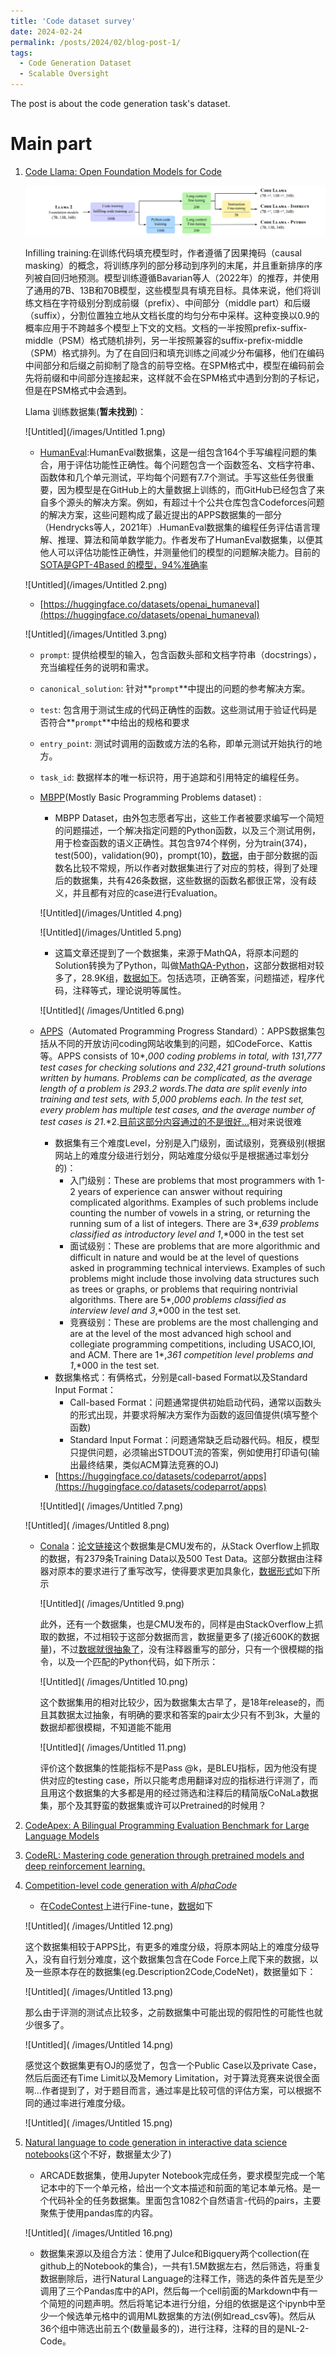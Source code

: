 ```yaml
---
title: 'Code dataset survey'
date: 2024-02-24
permalink: /posts/2024/02/blog-post-1/
tags:
  - Code Generation Dataset
  - Scalable Oversight
---
```



The post is about the code generation task's dataset.

Main part
======

1. [Code Llama: Open Foundation Models for Code](https://arxiv.org/pdf/2308.12950.pdf)
    
    ![Untitled](/images/Untitled.png)
    
    Infilling training:在训练代码填充模型时，作者遵循了因果掩码（causal masking）的概念，将训练序列的部分移动到序列的末尾，并且重新排序的序列被自回归地预测。模型训练遵循Bavarian等人（2022年）的推荐，并使用了通用的7B、13B和70B模型，这些模型具有填充目标。具体来说，他们将训练文档在字符级别分割成前缀（prefix）、中间部分（middle part）和后缀（suffix），分割位置独立地从文档长度的均匀分布中采样。这种变换以0.9的概率应用于不跨越多个模型上下文的文档。文档的一半按照prefix-suffix-middle（PSM）格式随机排列，另一半按照兼容的suffix-prefix-middle（SPM）格式排列。为了在自回归和填充训练之间减少分布偏移，他们在编码中间部分和后缀之前抑制了隐含的前导空格。在SPM格式中，模型在编码前会先将前缀和中间部分连接起来，这样就不会在SPM格式中遇到分割的子标记，但是在PSM格式中会遇到。
    
    Llama 训练数据集(**暂未找到**)：
    
    ![Untitled](/images/Untitled 1.png)
    
    - [HumanEval](https://arxiv.org/pdf/2107.03374.pdf):HumanEval数据集，这是一组包含164个手写编程问题的集合，用于评估功能性正确性。每个问题包含一个函数签名、文档字符串、函数体和几个单元测试，平均每个问题有7.7个测试。手写这些任务很重要，因为模型是在GitHub上的大量数据上训练的，而GitHub已经包含了来自多个源头的解决方案。例如，有超过十个公共仓库包含Codeforces问题的解决方案，这些问题构成了最近提出的APPS数据集的一部分（Hendrycks等人，2021年）.HumanEval数据集的编程任务评估语言理解、推理、算法和简单数学能力。作者发布了HumanEval数据集，以便其他人可以评估功能性正确性，并测量他们的模型的问题解决能力。目前的[SOTA是GPT-4Based 的模型，94%准确率](https://paperswithcode.com/sota/code-generation-on-humaneval)
    
    ![Untitled](/images/Untitled 2.png)
    
    - [https://huggingface.co/datasets/openai_humaneval](https://huggingface.co/datasets/openai_humaneval)
    
    ![Untitled](/images/Untitled 3.png)
    
    - `prompt`: 提供给模型的输入，包含函数头部和文档字符串（docstrings），充当编程任务的说明和需求。
    - `canonical_solution`:  针对**`prompt`**中提出的问题的参考解决方案。
    - `test`: 包含用于测试生成的代码正确性的函数。这些测试用于验证代码是否符合**`prompt`**中给出的规格和要求
    - `entry_point`:  测试时调用的函数或方法的名称，即单元测试开始执行的地方。
    - `task_id`: 数据样本的唯一标识符，用于追踪和引用特定的编程任务。
    - [MBPP](https://arxiv.org/pdf/2108.07732.pdf)(Mostly Basic Programming Problems dataset) :
        - MBPP Dataset，由外包志愿者写出，这些工作者被要求编写一个简短的问题描述，一个解决指定问题的Python函数，以及三个测试用例，用于检查函数的语义正确性。其包含974个样例，分为train(374)，test(500)，validation(90)，prompt(10)，[数据](https://huggingface.co/datasets/mbpp/viewer/full)，由于部分数据的函数名比较不常规，所以作者对数据集进行了对应的剪枝，得到了处理后的数据集，共有426条数据，这些数据的函数名都很正常，没有歧义，并且都有对应的case进行Evaluation。
        
        ![Untitled](/images/Untitled 4.png)
        
        ![Untitled](/images/Untitled 5.png)
        
        - 这篇文章还提到了一个数据集，来源于MathQA，将原本问题的Solution转换为了Python，叫做[MathQA-Python](https://huggingface.co/datasets/euclaise/mathqa_programs?row=26)，这部分数据相对较多了，28.9K组，[数据如下](https://huggingface.co/datasets/euclaise/mathqa_programs/viewer/default/train?p=3)。包括选项，正确答案，问题描述，程序代码，注释等式，理论说明等属性。
        
        ![Untitled]( /images/Untitled 6.png)
        
    - [APPS](https://arxiv.org/pdf/2105.09938.pdf)（Automated Programming Progress Standard）：APPS数据集包括从不同的开放访问coding网站收集到的问题，如CodeForce、Kattis等。APPS consists of 10*,*000 coding problems in total, with 131*,*777 test cases for checking solutions and 232*,*421 ground-truth solutions written by humans. Problems can be complicated, as the average length of a problem is 293*.*2 words.The data are split evenly into training and test sets, with 5*,*000 problems each. In the test set, every problem has multiple test cases, and the average number of test cases is 21*.*2.[目前这部分内容通过的不是很好...](https://paperswithcode.com/sota/code-generation-on-apps)相对来说很难
        - 数据集有三个难度Level，分别是入门级别，面试级别，竞赛级别(根据网站上的难度分级进行划分，网站难度分级似乎是根据通过率划分的)：
            - 入门级别：These are problems that most programmers with 1-2 years of experience can answer without requiring complicated algorithms. Examples of such problems include counting the number of vowels in a string, or returning the running sum of a list of integers. There are 3*,*639 problems classified as introductory level and 1*,*000 in the test set
            - 面试级别：These are problems that are more algorithmic and difficult in nature and would be at the level of questions asked in programming technical interviews. Examples of such problems might include those involving data structures such as trees or graphs, or problems that requiring nontrivial algorithms. There are 5*,*000 problems classified as interview level and 3*,*000 in the test set.
            - 竞赛级别：These are problems are the most challenging and are at the level of the most advanced high school and collegiate programming competitions, including USACO,IOI, and ACM. There are 1*,*361 competition level problems and 1*,*000 in the test set.
        - 数据集格式：有俩格式，分别是call-based Format以及Standard Input Format：
            - Call-based Format：问题通常提供初始启动代码，通常以函数头的形式出现，并要求将解决方案作为函数的返回值提供(填写整个函数)
            - Standard Input Format：问题通常缺乏启动器代码。相反，模型只提供问题，必须输出STDOUT流的答案，例如使用打印语句(输出最终结果，类似ACM算法竞赛的OJ)
        - [https://huggingface.co/datasets/codeparrot/apps](https://huggingface.co/datasets/codeparrot/apps)
        
        ![Untitled]( /images/Untitled 7.png)
        
    
    ![Untitled]( /images/Untitled 8.png)
    
    - [Conala](https://conala-corpus.github.io/)：[论文链接](https://arxiv.org/pdf/1805.08949.pdf)这个数据集是CMU发布的，从Stack Overflow上抓取的数据，有2379条Training Data以及500 Test Data。这部分数据由注释器对原本的要求进行了重写改写，使得要求更加具象化，[数据形式](https://huggingface.co/datasets/neulab/conala/viewer/curated)如下所示
        
        ![Untitled]( /images/Untitled 9.png)
        
        此外，还有一个数据集，也是CMU发布的，同样是由StackOverflow上抓取的数据，不过相较于这部分数据而言，数据量更多了(接近600K的数据量)，不过[数据就很抽象了](https://huggingface.co/datasets/neulab/conala/viewer/mined)，没有注释器重写的部分，只有一个很模糊的指令，以及一个匹配的Python代码，如下所示：
        
        ![Untitled]( /images/Untitled 10.png)
        
        这个数据集用的相对比较少，因为数据集太古早了，是18年release的，而且其数据太过抽象，有明确的要求和答案的pair太少只有不到3k，大量的数据却都很模糊，不知道能不能用
        
        ![Untitled]( /images/Untitled 11.png)
        
        评价这个数据集的性能指标不是Pass @k，是BLEU指标，因为他没有提供对应的testing case，所以只能考虑用翻译对应的指标进行评测了，而且用这个数据集的大多都是用的经过筛选和注释后的精简版CoNaLa数据集，那个及其野蛮的数据集或许可以Pretrained的时候用？
        

1. [CodeApex: A Bilingual Programming Evaluation Benchmark for Large Language Models](https://arxiv.org/pdf/2309.01940.pdf)

1. [CodeRL: Mastering code generation through pretrained models and deep reinforcement learning.](https://arxiv.org/pdf/2207.01780.pdf)

1. [Competition-level code generation with *AlphaCode*](https://arxiv.org/pdf/2203.07814.pdf)
    - 在[CodeContest](https://github.com/google-deepmind/code_contests)上进行Fine-tune，[数据](https://huggingface.co/datasets/deepmind/code_contests)如下
    
    ![Untitled]( /images/Untitled 12.png)
    
    这个数据集相较于APPS比，有更多的难度分级，将原本网站上的难度分级导入，没有自行划分难度，这个数据集包含在Code Force上爬下来的数据，以及一些原本存在的数据集(eg.Description2Code,CodeNet)，数据量如下：
    
    ![Untitled]( /images/Untitled 13.png)
    
    那么由于评测的测试点比较多，之前数据集中可能出现的假阳性的可能性也就少很多了。
    
    ![Untitled]( /images/Untitled 14.png)
    
    感觉这个数据集更有OJ的感觉了，包含一个Public Case以及private Case，然后后面还有Time Limit以及Memory Limitation，对于算法竞赛来说很全面啊…作者提到了，对于题目而言，通过率是比较可信的评估方案，可以根据不同的通过率进行难度分级。
    
    ![Untitled]( /images/Untitled 15.png)
    

1. [Natural language to code generation in interactive data science notebooks](https://arxiv.org/pdf/2212.09248.pdf)(这个不好，数据量太少了)
    - ARCADE数据集，使用Jupyter Notebook完成任务，要求模型完成一个笔记本中的下一个单元格，给出一个文本描述和前面的笔记本单元格。是一个代码补全的任务数据集。里面包含1082个自然语言-代码的pairs，主要聚焦于使用pandas库的内容。
    
    ![Untitled]( /images/Untitled 16.png)

    - 数据集来源以及组合方法：使用了JuIce和Bigquery两个collection(在github上的Notebook的集合)，一共有1.5M数据左右，然后筛选，将重复数据删除后，进行Natural Language的注释工作，筛选的条件首先是至少调用了三个Pandas库中的API，然后每一个cell前面的Markdown中有一个简短的问题声明。然后将笔记本进行分组，分组的依据是这个ipynb中至少一个候选单元格中的调用ML数据集的方法(例如read_csv等)。然后从36个组中筛选出前五个(数量最多的)，进行注释，注释的目的是NL-2-Code。